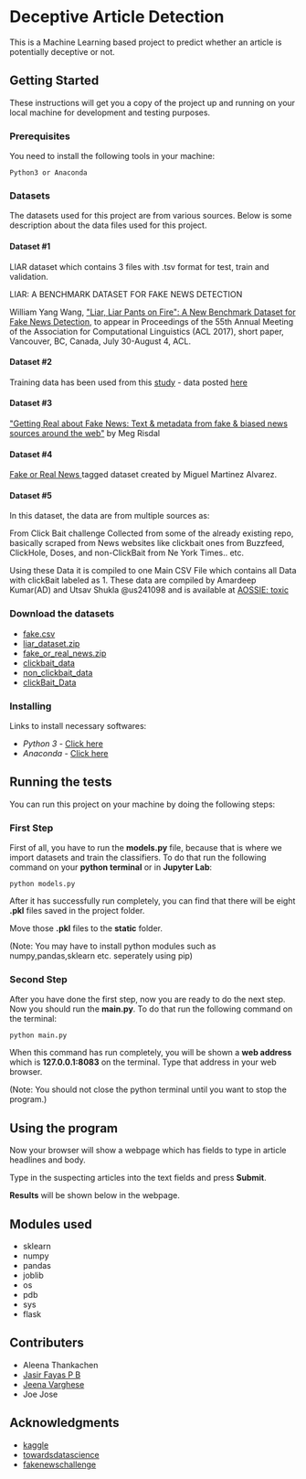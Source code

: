 
# Deceptive Article Detection

This is a Machine Learning based project to predict whether an article is potentially deceptive or not.

## Getting Started

These instructions will get you a copy of the project up and running on your local machine for development and testing purposes.

### Prerequisites

You need to install the following tools in your machine:

```
Python3 or Anaconda
```
### Datasets
The datasets used for this project are from various sources. Below is some description about the data files used for this project.
#### Dataset #1
LIAR dataset which contains 3 files with .tsv format for test, train and validation.

LIAR: A BENCHMARK DATASET FOR FAKE NEWS DETECTION

William Yang Wang, ["Liar, Liar Pants on Fire": A New Benchmark Dataset for Fake News Detection](https://arxiv.org/abs/1705.00648), to appear in Proceedings of the 55th Annual Meeting of the Association for Computational Linguistics (ACL 2017), short paper, Vancouver, BC, Canada, July 30-August 4, ACL.

#### Dataset #2
Training data has been used from this [study](http://cse.iitkgp.ac.in/~abhijnan/papers/chakraborty_clickbait_asonam16.pdf) - data posted [here](https://github.com/bhargaviparanjape/clickbait/tree/master/dataset)

#### Dataset #3
["Getting Real about Fake News: Text & metadata from fake & biased news sources around the web"](https://www.kaggle.com/mrisdal/fake-news) by Meg Risdal
#### Dataset #4
[Fake or Real News ](https://github.com/GeorgeMcIntire/fake_real_news_dataset) tagged dataset created by Miguel Martinez Alvarez.

#### Dataset #5
In this dataset, the data are from multiple sources as:

From Click Bait challenge
Collected from some of the already existing repo, basically scraped from News websites like clickbait ones from Buzzfeed, ClickHole, Doses, and non-ClickBait from Ne York Times.. etc.

Using these Data it is compiled to one Main CSV File which contains all Data with clickBait labeled as 1.
These data are compiled by Amardeep Kumar(AD) and Utsav Shukla @us241098 and is available at [AOSSIE: toxic ](https://www.kaggle.com/ad6398/aossie-click-bait-dataset)

### Download the datasets
 - [fake.csv](https://www.kaggle.com/mrisdal/fake-news)
 - [liar_dataset.zip](https://www.cs.ucsb.edu/~william/data/liar_dataset.zip)
 - [fake_or_real_news.zip](https://github.com/docketrun/Detecting-Fake-News-with-Scikit-Learn/blob/master/fake_or_real_news.csv)
 - [clickbait_data](https://github.com/bhargaviparanjape/clickbait/blob/master/dataset/clickbait_data.gz)
 - [non_clickbait_data](https://github.com/bhargaviparanjape/clickbait/blob/master/dataset/non_clickbait_data.gz)
- [clickBait_Data](https://www.kaggle.com/ad6398/aossie-click-bait-dataset/download)

### Installing

Links to install necessary softwares:

* *Python 3* - [Click here](https://www.python.org/downloads/)
* *Anaconda* - [Click here](https://www.anaconda.com/distribution/)

## Running the tests

You can run this project on your machine by doing the following steps:

### First Step

First of all, you have to run the **models.py** file, because that is where  we import datasets and train the classifiers.
To do that run the following command on your **python terminal** or in **Jupyter Lab**:
```
python models.py
```
After it has successfully run completely, you can find that there will be eight **.pkl** files saved in the project folder.

Move those **.pkl** files to the **static** folder.

(Note: You may have to install python modules such as numpy,pandas,sklearn etc. seperately using pip)

### Second Step

After you have done the first step, now you are ready to do the next step.
Now you should run the **main.py**. To do that run the following command on the terminal:
```
python main.py
```
When this command has run completely, you will be shown a **web address** which is **127.0.0.1:8083** on the terminal.
Type that address in your web browser.

(Note: You should not close the python terminal until you want to stop the program.)

## Using the program
Now your browser will show a webpage which has fields to type in article headlines and body.

Type in the suspecting articles into the text fields and press **Submit**.

**Results** will be shown below in the webpage.


## Modules used

 - sklearn
 - numpy
 - pandas
 - joblib
 - os
 - pdb
 - sys
 - flask

## Contributers

 - Aleena Thankachen
 - [Jasir Fayas P B](https://www.linkedin.com/in/jasirfayas/)
 - [Jeena Varghese](https://www.linkedin.com/in/jeena-varghese-a6707814b)
 - Joe Jose

## Acknowledgments

* [kaggle](https://www.kaggle.com/)
* [towardsdatascience](https://www.towardsdatascience.com/)
* [fakenewschallenge](https://www.fakenewschallenge.com/)
